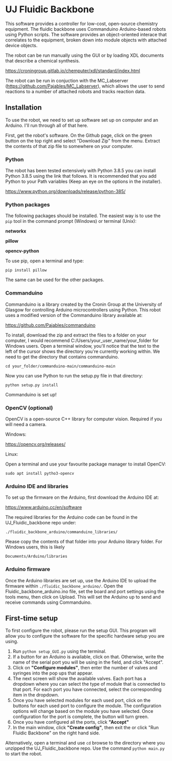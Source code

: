 # **UJ Fluidic Backbone**

This software provides a controller for low-cost, open-source chemistry equipment. The fluidic backbone uses Commanduino Arduino-based robots using Python scripts. The software provides an object-oriented interace that correlates to the equipment, broken down into module objects with attached device objects. 

The robot can be run manually using the GUI or by loading XDL documents that describe a chemical synthesis. 

https://croningroup.gitlab.io/chemputer/xdl/standard/index.html

The robot can be run in conjuction with the MC_Labserver (https://github.com/Pajables/MC_Labserver), which allows the user to send reactions to a number of attached robots and tracks reaction data. 

## **Installation**

To use the robot, we need to set up software set up on computer and an Arduino. I'll run through all of that here.

First, get the robot's software. On the Github page, click on the green button on the top right and select "Download Zip" from the menu. Extract the contents of that zip file to somewhere on your computer. 

### **Python**

The robot has been tested extensively with Python 3.8.5 you can install Python 3.8.5 using the link that follows. It is recommended that you add Python to your Path variables (Keep an eye on the options in the installer). 

https://www.python.org/downloads/release/python-385/

### **Python packages**

The following packages should be installed. The easiest way is to use the `pip` tool in the command prompt (Windows) or terminal (Unix):

**networkx**

**pillow**

**opencv-python**

To use pip, open a terminal and type:

```pip install pillow```

The same can be used for the other packages.

### **Commanduino**

 Commanduino is a library created by the Cronin Group at the University of Glasgow for controlling Arduino microcontrollers using Python. This robot uses a modified version of the Commanduino library available at:

https://github.com/Pajables/commanduino

To install, download the zip and extract the files to a folder on your computer, I would recommend C:/Users/your_user_name/your_folder for Windows users. Open a terminal window, you'll notice that the text to the left of the cursor shows the directory you're currently working within. We need to get the directory that contains commanduino. 

`cd your_folder/commanduino-main/commanduino-main `

Now you can use Python to run the setup.py file in that directory:

`python setup.py install`

Commanduino is set up!

### **OpenCV** (optional)

OpenCV is a open-source C++ library for computer vision. Required if you will need a camera. 

Windows:

https://opencv.org/releases/

Linux:

Open a terminal and use your favourite package manager to install OpenCV:

`sudo apt install pytho3-opencv`

### **Arduino IDE and libraries**

To set up the firmware on the Arduino, first download the Arduino IDE at:

https://www.arduino.cc/en/software

The required libraries for the Arduino code can be found in the UJ_Fluidic_backbone repo under: 

`./fluidic_backbone_arduino/commanduino_libraries/`

Please copy the contents of that folder into your Arduino library folder. For Windows users, this is likely

`Documents/Arduino/libraries`

### **Arduino firmware**

Once the Arduino libraries are set up, use the Arduino IDE to upload the firmware within `./fluidic_backbone_arduino/`. Open the Fluidic_backbone_arduino.ino file, set the board and port settings using the tools menu, then click on Upload. This will set the Arduino up to send and receive commands using Commanduino. 

## First-time setup

To first configure the robot, please run the setup GUI. This program will allow you to configure the software for the specific hardware setup you are using.

1. Run `python setup_GUI.py` using the terminal.
2. If a button for an Arduino is available, click on that. Otherwise, write the name of the serial port you will be using in the field, and click "Accept".
3. Click on **"Configure modules"**, then enter the number of valves and syringes into the pop ups that appear.
4. The next screen will show the available valves. Each port has a dropdown where you can select the type of module that is connected to that port. For each port you have connected, select the corresponding item in the dropdown.
5. Once you have selected modules for each used port, click on the buttons for each used port to configure the module. The configuration options will change based on the module you have selected. Once configuration for the port is complete, the button will turn green.
6. Once you have configured all the ports, click **"Accept"**
7. In the main window, click **"Create config"**, then exit the or click "Run Fluidic Backbone" on the right hand side. 

Alternatively, open a terminal and use `cd` browse to the directory where you unzipped the UJ_Fluidic_backbone repo. Use the command `python main.py` to start the robot.

